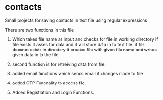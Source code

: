 # contacts
Small projects for saving contacts in text file using regular expressions

There are two functions in this file

1. Which takes file name as input and checks for file in working directory if file exists it askes for data and it will store data in to text file.
    if file doesnot exists in directory it creates file with given file name and writes given data in to the file.
    
2. second function is for retreiving data from file.
3. added email functions which sends email if changes made to file
4. added OTP Funcnality to access file.
5. Added Registration and Login Functions.
    
